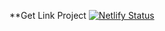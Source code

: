 **Get Link Project
[![Netlify Status](https://api.netlify.com/api/v1/badges/da2d76d3-ee9e-4295-8815-80abd897d0e4/deploy-status)](https://app.netlify.com/sites/getlink/deploys)
